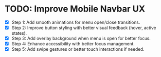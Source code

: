 # TODO: Improve Mobile Navbar UX

- [x] Step 1: Add smooth animations for menu open/close transitions.
- [x] Step 2: Improve button styling with better visual feedback (hover, active states).
- [x] Step 3: Add overlay background when menu is open for better focus.
- [x] Step 4: Enhance accessibility with better focus management.
- [x] Step 5: Add swipe gestures or better touch interactions if needed.
